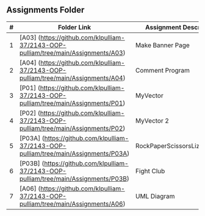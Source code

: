 ##  Assignments Folder

|   #   | Folder Link                                                                            | Assignment Description       |
| :---: | -------------------------------------------------------------------------------------- | ---------------------------- |
|   1   | [A03] (https://github.com/klpulliam-37/2143-OOP-pulliam/tree/main/Assignments/A03)     | Make Banner Page             |
|   2   | [A04]   (https://github.com/klpulliam-37/2143-OOP-pulliam/tree/main/Assignments/A04)   | Comment Program              |
|   3   | [P01]   (https://github.com/klpulliam-37/2143-OOP-pulliam/tree/main/Assignments/P01)   | MyVector                     |
|   4   | [P02]   (https://github.com/klpulliam-37/2143-OOP-pulliam/tree/main/Assignments/P02)   | MyVector 2                   |
|   5   | [P03A]   (https://github.com/klpulliam-37/2143-OOP-pulliam/tree/main/Assignments/P03A) | RockPaperScissorsLizardSpock |
|   6   | [P03B]   (https://github.com/klpulliam-37/2143-OOP-pulliam/tree/main/Assignments/P03B) | Fight Club                   |
|   7   | [A06]   (https://github.com/klpulliam-37/2143-OOP-pulliam/tree/main/Assignments/A06)   | UML Diagram                  |
